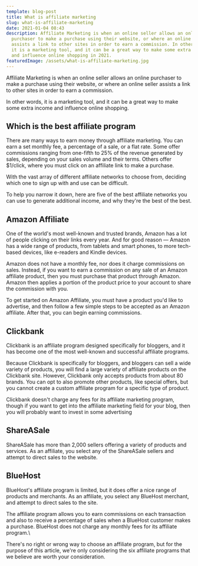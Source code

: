 ```yaml
---
template: blog-post
title: What is affiliate marketing
slug: what-is-affiliate-marketing
date: 2021-01-04 08:43
description: Affiliate Marketing is when an online seller allows an online
  purchaser to make a purchase using their website, or where an online seller
  assists a link to other sites in order to earn a commission. In other words,
  it is a marketing tool, and it can be a great way to make some extra income
  and influence online shopping in 2021.
featuredImage: /assets/what-is-affiliate-marketing.jpg
---
```

<!--StartFragment-->

Affiliate Marketing is when an online seller allows an online purchaser to make a purchase using their website, or where an online seller assists a link to other sites in order to earn a commission.

<!--EndFragment-->

<!--StartFragment-->

In other words, it is a marketing tool, and it can be a great way to make some extra income and influence online shopping.

<!--EndFragment-->

<!--StartFragment-->

## Which is the best affiliate program

<!--EndFragment-->

<!--StartFragment-->

There are many ways to earn money through affiliate marketing. You can earn a set monthly fee, a percentage of a sale, or a flat rate. Some offer commissions ranging from one-fifth to 25% of the revenue generated by sales, depending on your sales volume and their terms. Others offer $1/click, where you must click on an affiliate link to make a purchase.

<!--EndFragment-->



<!--StartFragment-->

With the vast array of different affiliate networks to choose from, deciding which one to sign up with and use can be difficult.

<!--EndFragment-->

<!--StartFragment-->

To help you narrow it down, here are five of the best affiliate networks you can use to generate additional income, and why they're the best of the best.

<!--EndFragment-->



<!--StartFragment-->

## Amazon Affiliate

<!--EndFragment-->

<!--StartFragment-->

One of the world's most well-known and trusted brands, Amazon has a lot of people clicking on their links every year. And for good reason — Amazon has a wide range of products, from tablets and smart phones, to more tech-based devices, like e-readers and Kindle devices.

<!--EndFragment-->

<!--StartFragment-->

Amazon does not have a monthly fee, nor does it charge commissions on sales. Instead, if you want to earn a commission on any sale of an Amazon affiliate product, then you must purchase that product through Amazon. Amazon then applies a portion of the product price to your account to share the commission with you.

<!--EndFragment-->

<!--StartFragment-->

To get started on Amazon Affiliate, you must have a product you'd like to advertise, and then follow a few simple steps to be accepted as an Amazon affiliate. After that, you can begin earning commissions.

<!--EndFragment-->

<!--StartFragment-->

## Clickbank

<!--EndFragment-->

<!--StartFragment-->

Clickbank is an affiliate program designed specifically for bloggers, and it has become one of the most well-known and successful affiliate programs.

<!--EndFragment-->

<!--StartFragment-->

Because Clickbank is specifically for bloggers, and bloggers can sell a wide variety of products, you will find a large variety of affiliate products on the Clickbank site. However, Clickbank only accepts products from about 80 brands. You can opt to also promote other products, like special offers, but you cannot create a custom affiliate program for a specific type of product.

<!--EndFragment-->

<!--StartFragment-->

Clickbank doesn't charge any fees for its affiliate marketing program, though if you want to get into the affiliate marketing field for your blog, then you will probably want to invest in some advertising

<!--EndFragment-->

<!--StartFragment-->

## ShareASale

<!--EndFragment-->

<!--StartFragment-->

ShareASale has more than 2,000 sellers offering a variety of products and services. As an affiliate, you select any of the ShareASale sellers and attempt to direct sales to the website.

<!--EndFragment-->

<!--StartFragment-->

## BlueHost

<!--EndFragment-->

<!--StartFragment-->

BlueHost's affiliate program is limited, but it does offer a nice range of products and merchants. As an affiliate, you select any BlueHost merchant, and attempt to direct sales to the site.

<!--EndFragment-->

<!--StartFragment-->

The affiliate program allows you to earn commissions on each transaction and also to receive a percentage of sales when a BlueHost customer makes a purchase. BlueHost does not charge any monthly fees for its affiliate program.\
<!--EndFragment-->



<!--StartFragment-->

There's no right or wrong way to choose an affiliate program, but for the purpose of this article, we're only considering the six affiliate programs that we believe are worth your consideration.

<!--EndFragment-->
